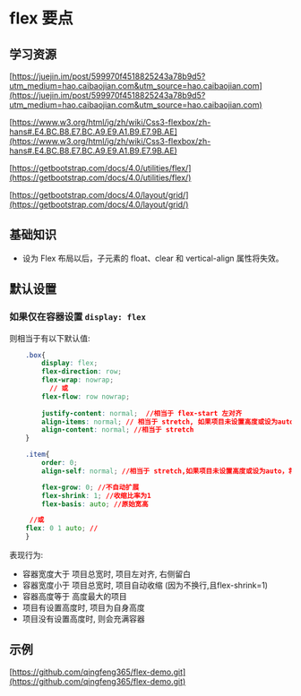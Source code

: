 # flex 要点

## 学习资源

[https://juejin.im/post/599970f4518825243a78b9d5?utm_medium=hao.caibaojian.com&utm_source=hao.caibaojian.com](https://juejin.im/post/599970f4518825243a78b9d5?utm_medium=hao.caibaojian.com&utm_source=hao.caibaojian.com)

[https://www.w3.org/html/ig/zh/wiki/Css3-flexbox/zh-hans#.E4.BC.B8.E7.BC.A9.E9.A1.B9.E7.9B.AE](https://www.w3.org/html/ig/zh/wiki/Css3-flexbox/zh-hans#.E4.BC.B8.E7.BC.A9.E9.A1.B9.E7.9B.AE)


[https://getbootstrap.com/docs/4.0/utilities/flex/](https://getbootstrap.com/docs/4.0/utilities/flex/)

[https://getbootstrap.com/docs/4.0/layout/grid/](https://getbootstrap.com/docs/4.0/layout/grid/)

## 基础知识

- 设为 Flex 布局以后，子元素的 float、clear 和 vertical-align 属性将失效。

## 默认设置

### 如果仅在容器设置 `display: flex`

则相当于有以下默认值:

```css
	.box{
		display: flex;
		flex-direction: row;
		flex-wrap: nowrap;
		  // 或
		flex-flow: row nowrap;
		
		justify-content: normal;  //相当于 flex-start 左对齐
		align-items: normal; // 相当于 stretch, 如果项目未设置高度或设为auto，将占满整个容器的高度
		align-content: normal; //相当于 stretch
	}

	.item{
		order: 0;
		align-self: normal; //相当于 stretch,如果项目未设置高度或设为auto，将占满整个容器的高度。

		flex-grow: 0; //不自动扩展
		flex-shrink: 1; //收缩比率为1
		flex-basis: auto; //原始宽高

     //或
    flex: 0 1 auto; // 
	}
```

表现行为:

- 容器宽度大于 项目总宽时, 项目左对齐, 右侧留白
- 容器宽度小于 项目总宽时, 项目自动收缩 (因为不换行,且flex-shrink=1)
- 容器高度等于 高度最大的项目
- 项目有设置高度时, 项目为自身高度
- 项目没有设置高度时, 则会充满容器

## 示例

[https://github.com/qingfeng365/flex-demo.git](https://github.com/qingfeng365/flex-demo.git)